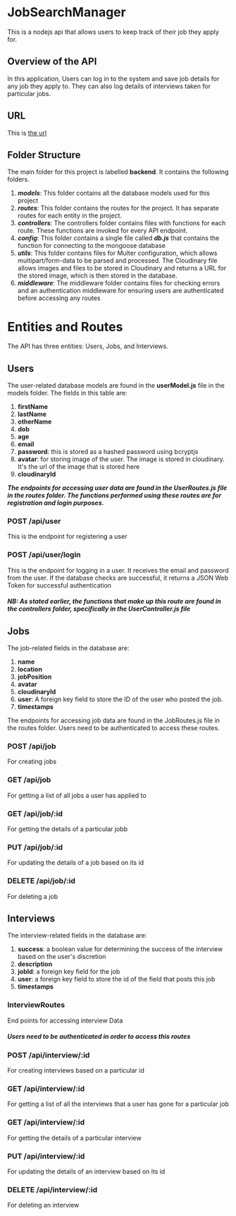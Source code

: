 # JobSearchManager
This is a nodejs api that allows users to keep track of their job they apply for. 

## Overview of the API
In this application, Users can log in to the system and save job details for any job they apply to. They can also log details of interviews taken for particular jobs.

## URL
This is [the url](https://jobmanager.onrender.com)

## Folder Structure
The main folder for this project is labelled **backend**. It contains the following folders.
1. ***models***: This folder contains all the database models used for this project
2. ***routes***: This folder contains the routes for the project. It has separate routes for each entity in the project.
3. ***controllers***: The controllers folder contains files with functions for each route. These functions are invoked for every API endpoint.
4. ***config***: This folder contains a single file called ***db.js*** that contains the function for connecting to the mongoose database
5. ***utils***: This folder contains files for Multer configuration, which allows multipart/form-data to be parsed and processed. The Cloudinary file allows images and files to be stored in Cloudinary and returns a URL for the stored image, which is then stored in the database.
6. ***middleware***: The middleware folder contains files for checking errors and an authentication middleware for ensuring users are authenticated before accessing any routes

# Entities and Routes 
The API has three entities: Users, Jobs, and Interviews.

## Users

The user-related database models are found in the **userModel.js** file in the models folder. The fields in this table are:
1. **firstName**
2. **lastName**
3. **otherName**
4. **dob**
5. **age**
6. **email**
7. **password**: this is stored as a hashed password using bcryptjs
8. **avatar**: for storing image of the user. The image is stored in cloudinary. It's the url of the image that is stored here
9. **cloudinaryId**

***The endpoints for accessing user data are found in the UserRoutes.js file in the routes folder. The functions performed using these routes are for registration and login purposes.***

### POST /api/user
This is the endpoint for registering a user

### POST /api/user/login
This is the endpoint for logging in a user. It receives the email and password from the user. If the database checks are successful, it returns a JSON Web Token for successful authentication

##### NB: As stated earlier, the functions that make up this route are found in the controllers folder, specifically in the UserController.js file


## Jobs

The job-related fields in the database are:

1. **name**
2. **location**
3. **jobPosition**
4. **avatar**
5. **cloudinaryId**
6. **user**: A foreign key field to store the ID of the user who posted the job.
7. **timestamps**

The endpoints for accessing job data are found in the JobRoutes.js file in the routes folder. Users need to be authenticated to access these routes.



### POST /api/job
For creating jobs
### GET /api/job
For getting a list of all jobs a user has applied to
### GET /api/job/:id
For getting the details of a particular jobb
### PUT /api/job/:id
For updating the details of a job based on its id
### DELETE /api/job/:id
For deleting a job


## Interviews

The interview-related fields in the database are:
1. **success**: a boolean value for determining the success of the interview based on  the user's discretion
2. **description**
3. **jobId**: a foreign key field for the job
4. **user**: a foreign key field to store the id of the field that posts this job
5. **timestamps**

### InterviewRoutes
End points for accessing interview Data

##### Users need to be authenticated in order to access this routes

### POST /api/interview/:id
For creating interviews based on a particular id
### GET /api/interview/:id
For getting a list of all the interviews that a user has gone for a particular job
### GET /api/interview/:id
For getting the details of a particular interview
### PUT /api/interview/:id
For updating the details of an interview based on its id
### DELETE /api/interview/:id
For deleting an interview



